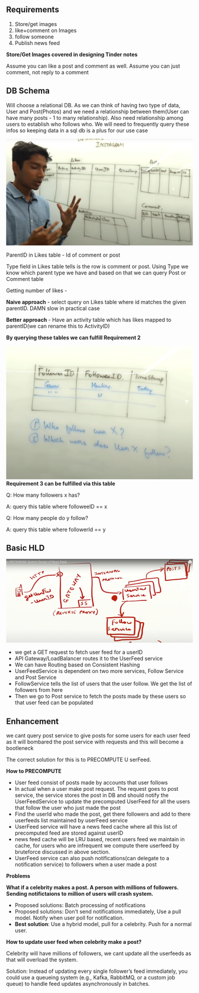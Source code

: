 ## Requirements
1. Store/get images
2. like+comment on Images
3. follow someone
4. Publish news feed

**Store/Get Images covered in designing Tinder notes**

Assume you can like a post and comment as well. Assume you can just comment, not reply to a comment

## DB Schema

Will choose a relational DB. As we can think of having two type of data, User and Post(Photos) and we need a relationship between them(User can have many posts - 1 to many relationship). Also need relationship among users to establish who follows who. We will need to frequently query these infos so keeping data in a sql db is a plus for our use case

![img.png](img.png)

ParentID in Likes table - Id of comment or post

Type field in Likes table tells is the row is comment or post. Using Type we know which parent type we have and based on that we can query Post or Comment table

Getting number of likes - 

**Naive approach** - select query on Likes table where id matches the given parentID. DAMN slow in practical case

**Better approach** - Have an activity table which has likes mapped to parentID(we can rename this to ActivityID)

**By querying these tables we can fulfill Requirement 2**

 ![img_1.png](img_1.png)
 **Requirement 3 can be fulfilled via this table**

Q: How many followers x has?

A: query this table where followeeID == x

Q: How many people do y follow?

A: query this table where followerId == y

## Basic HLD
![img_2.png](img_2.png)
- we get a GET request to fetch user feed for a userID
- API Gateway/LoadBalancer routes it to the UserFeed service
- We can have Routing based on Consistent Hashing
- UserFeedService is dependent on two more services, Follow Service and Post Service
- FollowService tells the list of users that the user follow. We get the list of followers from here
- Then we go to Post service to fetch the posts made by these users so that user feed can be populated
 
## Enhancement
we cant query post service to give posts for some users for each user feed as it will bombared the post service with requests and this will become a bootleneck

The correct solution for this is to PRECOMPUTE U serFeed.

**How to PRECOMPUTE**
- User feed consist of posts made by accounts that user follows
- In actual when a user make post request. The request goes to post service, the service stores the post in DB and should notify the UserFeedService to update the precomputed UserFeed for all the users that follow the user who just made the post
- Find the userId who made the post, get there followers and add to there userfeeds list maintained by userFeed service
- UserFeed service will have a news feed cache where all this list of precomputed feed are stored against userID
- news feed cache will be LRU based, recent users feed we maintain in cache, for users who are infrequent we compute there userfeed by bruteforce discussed in above section.
- UserFeed service can also push notifications(can delegate to a notification service) to followers when a user made a post


**Problems**

**What if a celebrity makes a post. A person with millions of followers. Sending notifictaions to million of users will crash system.**

- Proposed solutions: Batch processing of notifications
- Proposed solutions: Don't send notifications immediately, Use a pull model. Notify when user poll for notification.
- **Best solution**: Use a hybrid model, pull for a celebrity. Push for a normal user.

**How to update user feed when celebrity make a post?**

Celebrity will have millions of followers, we cant update all the userfeeds as that will overload the system.

Solution:
Instead of updating every single follower’s feed immediately, you could use a queueing system (e.g., Kafka, RabbitMQ, or a custom job queue) to handle feed updates asynchronously in batches.